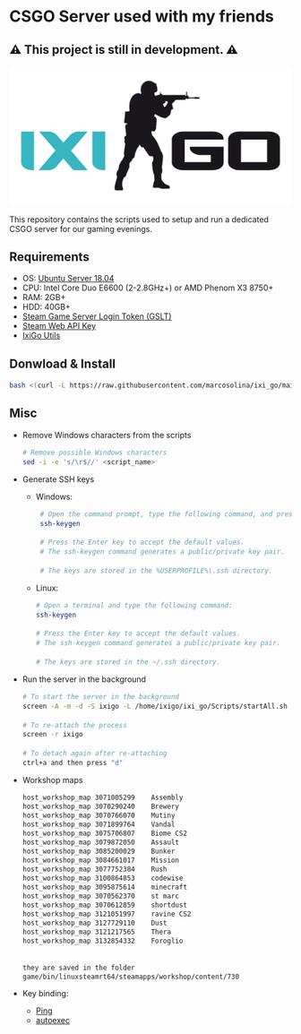 # CSGO Server used with my friends

## :warning: **This project is still in development.** :warning:

![Logo](./Misc/Pictures/ixigo-logo.png)

This repository contains the scripts used to setup and run a dedicated CSGO server for our gaming evenings.

## Requirements

- OS: [Ubuntu Server 18.04](https://releases.ubuntu.com/18.04/ubuntu-18.04.5-live-server-amd64.iso)
- CPU: Intel Core Duo E6600 (2-2.8GHz+) or AMD Phenom X3 8750+
- RAM: 2GB+
- HDD: 40GB+
- [Steam Game Server Login Token (GSLT)](https://steamcommunity.com/dev/managegameservers)
- [Steam Web API Key](https://steamcommunity.com/dev/apikey)
- [IxiGo Utils](https://github.com/marcosolina/csgo_util)

## Donwload & Install

```bash
bash <(curl -L https://raw.githubusercontent.com/marcosolina/ixi_go/main/Scripts/setup.sh)
```

## Misc

- Remove Windows characters from the scripts

  ```bash
  # Remove possible Windows characters
  sed -i -e 's/\r$//' <script_name>
  ```

- Generate SSH keys

  - Windows:

    ```bash
     # Open the command prompt, type the following command, and press Enter:
     ssh-keygen

     # Press the Enter key to accept the default values.
     # The ssh-keygen command generates a public/private key pair.

     # The keys are stored in the %USERPROFILE%\.ssh directory.
    ```

  - Linux:

    ```bash
    # Open a terminal and type the following command:
    ssh-keygen

    # Press the Enter key to accept the default values.
    # The ssh-keygen command generates a public/private key pair.

    # The keys are stored in the ~/.ssh directory.
    ```

- Run the server in the background

  ```bash
  # To start the server in the background
  screen -A -m -d -S ixigo -L /home/ixigo/ixi_go/Scripts/startAll.sh

  # To re-attach the process
  screen -r ixigo

  # To detach again after re-attaching
  ctrl+a and then press "d"
  ```

- Workshop maps

  ```
  host_workshop_map 3071005299    Assembly
  host_workshop_map 3070290240    Brewery
  host_workshop_map 3070766070    Mutiny
  host_workshop_map 3071899764    Vandal
  host_workshop_map 3075706807    Biome CS2
  host_workshop_map 3079872050    Assault
  host_workshop_map 3085200029    Bunker
  host_workshop_map 3084661017    Mission
  host_workshop_map 3077752384    Rush
  host_workshop_map 3100864853    codewise
  host_workshop_map 3095875614    minecraft
  host_workshop_map 3070562370    st marc
  host_workshop_map 3070612859    shortdust
  host_workshop_map 3121051997	  ravine CS2
  host_workshop_map 3127729110	  Dust
  host_workshop_map 3121217565	  Thera
  host_workshop_map 3132854332	  Foroglio


  they are saved in the folder game/bin/linuxsteamrt64/steamapps/workshop/content/730

  ```

- Key binding:
  - [Ping](https://steamcommunity.com/app/730/discussions/0/3112518479597019657/)
  - [autoexec](https://prosettings.net/blog/how-to-use-a-csgo-config-create-an-autoexec/)
